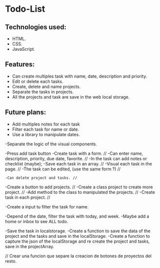 # Todo-List

Technologies used:
- 
- HTML.
- CSS.
- JavaScript.

Features:
-
- Can create multiples task with name, date, description and priority.
- Edit or delete each tasks.
- Create, delete and name projects.
- Separate the tasks in projects.
- All the projects and task are save in the web local storage.



Future plans:
-
- Add multiples notes for each task
- Filter each task for name or date.
- Use a library to manipulate dates.



-Separate the logic of the visual components.

-Press add task button
    -Create task with a form. //
    -Can enter name, description, priority, due date, favorite. //
    -In the task can add notes or checklist (maybe); 
    -Save each task in an array. //
    -Visual each task in the page. //
    -The task can be edited, (use the same form ?) //

    -Can delete project and tasks. //


-Create a button to add projects. //
    -Create a class project to create more project. //
    -Add method to the class to manipulated the projects. //
    -Create task in each project. //

-Create a input tu filter the task for name.

-Depend of the date, filter the task with today, and week.
-Maybe add a home or inbox to see ALL todo.

-Save the task in localstorage. 
    -Create a function to save the data of the project and the tasks and save in the localStorage.
    -Create a function to capture the json of the localStorage and re create the project and tasks, save in the projectArray.


// Crear una funcion que separe la creacion de botones de proyectos del resto.